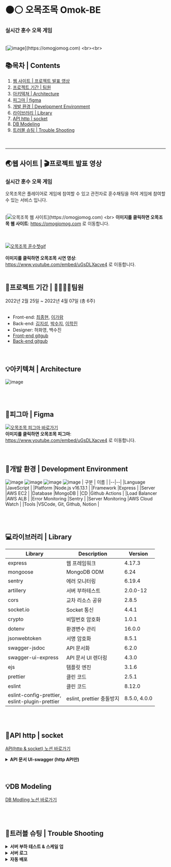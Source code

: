  # :black_circle::white_circle: 오목조목 Omok-BE 
### **실시간 훈수 오목 게임** <br><br>
[![image](https://user-images.githubusercontent.com/84648177/162130022-7a8879ce-532c-491a-8569-8c2c76fc4d72.png "https://omogjomog.com")](https://omogjomog.com)
<br><br>

## 📚목차   |  Contents
1. [웹 사이트 | 프로젝트 발표 영상](#웹-사이트---프로젝트-발표-영상)
2. [프로젝트 기간 | 팀원](#프로젝트-기간----팀원)
3. [아키텍쳐 | Architecture](#아키텍쳐----architecture)
4. [피그마 | figma](#피그마--figma)
5. [개발 환경 | Development Environment](#개발-환경--development-environment)
6. [라이브러리 | Library](#라이브러리----library)
7. [API http | socket](#api-http---socket)
8. [DB Modeling](#db-modeling)
9. [트러블 슈팅 | Trouble Shooting](#트러블-슈팅--trouble-shooting)
<br><br><br>

---

## 🌏웹 사이트 |  🎬프로젝트 발표 영상
### **실시간 훈수 오목 게임** <br>
오목조목은 플레이어로 게임에 참여할 수 있고 관전자로 훈수채팅을 하여 게임에 참여할 수 있는 서비스 입니다.
<br><br><br>
[![오목조목 웹 사이트](https://user-images.githubusercontent.com/84648177/162561226-108d54e2-93f4-4db2-bf2b-434dde01fd07.png "https://omogjomog.com")](https://omogjomog.com)
<br>
**이미지를 클릭하면 오목조목 웹 사이트**:  https://omogjomog.com 로 이동합니다.
<br><br><br><br>
[![오목조목 훈수쳇gif](https://user-images.githubusercontent.com/84648177/162568508-6a60cdae-4955-492b-a77c-8a20d9422ba8.gif "오목조목 시연 영상 바로가기")](https://www.youtube.com/embed/uGsDLXacve4)
<br><br>
**이미지를 클릭하면 오목조목 시연 영상**:  https://www.youtube.com/embed/uGsDLXacve4 로 이동합니다.
<br><br>


## 📆프로젝트 기간  |  👨‍👩‍👧‍👧팀원
2022년 2월 25일 ~ 2022년 4월 07일 (총 6주)
<br><br>

* Front-end: [최종현](https://github.com/fatchoi3), [이가람](https://github.com/devmagrfs)
* Back-end: [김지성](https://github.com/jableee), [박수지](https://github.com/suzyp0223), [이학진](https://github.com/Haksae90)
* Designer: 허화영, 백수진
* [Front-end gitgub](https://github.com/fatchoi3/omog.git)
* [Back-end gitgub](https://github.com/Omok-BE/Omok-BE.git)
<br><br><br>

## 💡아키텍쳐  |  Architecture
![image](https://user-images.githubusercontent.com/84648177/162151194-238465bb-7c57-4096-a9e2-94986272f0c4.png)

<br><br>

## 🚀피그마 | Figma
[![오목조목 피그마 바로가기](https://user-images.githubusercontent.com/84648177/162569764-27b71d82-2a88-42bf-87a4-ef754cc384d6.JPG "오목조목 피그마.jpg")](https://www.figma.com/file/xe93TTBrEOv0uUJykYl7cN/%ED%95%AD%ED%95%B4-99-2%EC%A1%B0-%ED%94%84%EB%A1%9C%EC%A0%9D%ED%8A%B8?node-id=0%3A1)
<br>
**이미지를 클릭하면 오목조목 피그마**:  https://www.youtube.com/embed/uGsDLXacve4 로 이동합니다.
<br><br><br>

## 💎개발 환경 | Development Environment
![image](https://user-images.githubusercontent.com/84648177/162178084-1b9f830b-36c8-4a1b-8fee-d20d3fb41244.png)
![image](https://user-images.githubusercontent.com/84648177/162178154-5d51bab6-27c0-4e03-b47e-1a41ddb38d68.png)
![image](https://user-images.githubusercontent.com/84648177/162159039-b926d31a-4533-43cf-a024-4a28369fc618.png)
![image](https://user-images.githubusercontent.com/84648177/162159055-af51d57b-7757-4cc9-a47d-1c847010bd6b.png)
| 구분 | 이름 |
|--|--|
|Language |JaveScript |
|Platform |Node.js v16.13.1 |
|Framework |Express |
|Server |AWS EC2 |
|Database |MongoDB |
|CD |Github Actions |
|Load Balancer |AWS ALB |
|Error Monitoring |Sentry |
|Server Monitoring |AWS Cloud Watch |
|Tools |VSCode, Git, Github, Notion | 

<br><br>

## 💻라이브러리  |  Library
| Library | Description | Version |
|--|--|--|
|express |웹 프레임워크 |4.17.3 |
|mongoose|MongoDB ODM |6.24 |
|sentry |에러 모니터링 |6.19.4 |
|artillery |서버 부하테스트 |2.0.0-12 |
|cors |교차 리소스 공유 |2.8.5 |
|socket.io |Socket 통신 |4.4.1 |
|crypto |비밀번호 암호화 |1.0.1 |
|dotenv |환경변수 관리 |16.0.0 |
|jsonwebtoken |서명 암호화 |8.5.1 |
|swagger-jsdoc |API 문서화 |6.2.0 |
|swagger-ui-express |API 문서 UI 렌더링 |4.3.0 |
|ejs |템플릿 엔진 |3.1.6 | 
|prettier |클린 코드 |2.5.1 |
|eslint |클린 코드 |8.12.0  |
|eslint-config-prettier,<br> eslint-plugin-prettier |eslint, prettier 충돌방지 |8.5.0, 4.0.0 |

<br><br>

## 📣API http |  socket
[API(http & socket) 노션 바로가기](https://www.notion.so/API-6d0bc66baee54f9fb606ccb0970a2323)
<details> 
 <summary><strong> API 문서 UI-swagger (http API만) </strong></summary>
 <div markdown="1">
  <br>  
  
  ![api1](https://user-images.githubusercontent.com/84648177/162184073-61e41551-7e2f-4af8-a236-b051cf3a03b8.JPG)

  ![api2](https://user-images.githubusercontent.com/84648177/162184095-bc7b0e50-5b13-4b9c-846d-58d7c690e89c.JPG)

  ![api3](https://user-images.githubusercontent.com/84648177/162184118-423934a6-a49e-4009-8617-76194a57e5dc.JPG)

  ![api4](https://user-images.githubusercontent.com/84648177/162184129-2fa12faf-8da8-49a2-b87b-2bc4c33b669d.JPG)
  
</div>
</details>
<br><br>

## 💡DB Modeling
[DB Modling 노션 바로가기](https://www.notion.so/DB-Modeling-253f60c0231842c29f044bf6b374ce1b)
<br><br><br><br>

## 🎯트러블 슈팅 | Trouble Shooting
<details>
<summary><strong> 서버 부하 테스트 & 스케일 업 </strong></summary>
 <br>
 <ul>
   <li><strong>상황</strong>
    <p> 유저 테스트 중 무한 채팅으로 인한 서버 과부하가 발생하여, DB가 작동하지 않는 문제 발생
   <li><strong>해결 방안</strong> 
    <p> 내부 논의를 통해 무한 채팅은 FE에서 해결하기로 하였으나, 적어도 70명이 동시에 플레이 가능한 서버가 필요할 것으로 판단함되어 스케일 업 하기로 결정
   <li><strong>서버 부하 테스트 관련</strong> 
    <p> 서비스 특성상 서버 부하 테스트는 socket 부분만 진행하면 될 것으로 판단
    <p> 처음에는 오픈소스로 대중적인 J METER를 이용하여 서버 부하 테스트를 진행하려했으나, socket.io와 호환 이슈가 있음을 발견
    <p> Node.js 라이브러리 중 socket.io에서 공식적으로 추천하는 Artillery를 통하여 서버 부하 테스트를 진행하기로 결정
    <p> 서비스 중 채팅과 팀 변경으로 인한 부하가 가장 클 것으로 판단되어, 두 가지를 집중적으로 반복하는 시나리오를 작성함
    <p> Artillery report와 AWS Cloud Watch로 서버 부하 수준을 파악하였고, 100명까지 서비스가 충분히 가능하다고 판단된 사양으로 스케일 업을 진행함
    <li><strong>서버 부하 테스트 결과</strong>
     <p> 시나리오 1 결과
      <img src="https://user-images.githubusercontent.com/95196634/162210742-d6ccfe60-2701-448d-8dd8-2b84a2cdd64e.png", width="1000">
     <p> 시나리오 2 결과
      <img src="https://user-images.githubusercontent.com/95196634/162211934-b3e6a7e4-81cc-4a29-9bad-61c4067c6a52.png", width="1000">
     <p> 시나리오 3 결과
      <img src="https://user-images.githubusercontent.com/95196634/162212142-798233d7-5870-4f3b-9351-239f12aec47b.png", width="1000">
   <li><strong>결과</strong> 
    <p> 스케일 업을 진행한 후로 부하 없이 서비스를 안정적으로 제공하고 있음
 </ul>
</details>

<details> 
<summary><strong> 서버 로그 </strong></summary>
 <br>
 <ul>
  <li><strong>상황</strong>
  <p> 게임이 끝나면 게임방과 유저의 정보들이 변경되기 때문에, 실시간으로 운영자들이 서버 로그를 추적하지 않으면 에러와 버그의 원인을 파악하기 어려운 문제 발생
  <li><strong>해결 과정</strong>
  <p> 버그를 해결하기 위해, 버그가 일어난 당시의 서버 로그와 유저와 해당 게임방의 정보를 저장, 추적해야겠다고 판단함
  <p> 게임창에 서버 리폿 버튼을 생성하여, 유저가 간단한 설명과 함께 버그 리폿을 하면 게임방과 유저들의 정보를 저장되어 버그가 일어났을 당시의 상호아을 확인할 수 있게 만듦
  <p> PM2 logrotate 모듈을 통해 일자별로 err로그와 out로그로 나누어서 저장하여 관리
  <p> Sentry를 사용하여 에러가 언제 발생했는지 확인하여 정확한 에러 로그를 파악할 수 있도록 함
  <li><strong>결과</strong>
  <p> 버그 리폿 정보를 통해 서버 로그를 추적함으로 에러와 버그를 보완하고 있음
</details>

<details> 
 <summary><strong> 자동 배포 </strong></summary>
 <br>
 <ul>
  <li><strong>상황 1</strong>
  <p> 배포하여 서비스를 운영하다보니 버그나 기능을 수정하여도, 서비스를 운영 중인 유저로 인해 즉시 배포하기가 어려움
  <li><strong>해결 과정</strong>
  <p> 스케일 아웃을 하여 무중단 배포를 하는 것을 고려했으나, 정확하게 서버마다 같은 방에서 게임을 하는 사람들을 배분하는 것이 불가능하고, 포인트와 승패가 민감한 게임이라 무중단 배포가 현재 서비스에 맞지 않는 배포 방식이라 판단함 
  <p> 사용자의 이용 시간대를 보니 새벽 4시경에는 이용자가 거의 없다고 판단되어, 해당 시간대에 자동 배포하여 업데이트 하는 것으로 문제를 해결할 수 있다고 판단함.
  <p> 여러 자동 배포 툴 중에 전반적으로 효율적인 Github Actions를 사용하기로 결정함
 <br><br>
 <li><strong>상황 2</strong>  
  <p> Github Actions를 테스트하던 중, Actions schedule의 실행 딜레이가 있음을 알게 발견하였고, 실제로 해당 이슈가 있음을 발견함
  <p> 테스트를 거쳐 평균 대략 10분 정도 딜레이가 되는 것을 파악하였고, 시간대상 큰 무리가 없을 것으로 판단되어, 서버에 공식적으로 새벽 4:00~4:30을 서버 업데이트 시간으로 공지하고 자동배포를 시작함
   <li><strong>결과</strong>
  <p> Github Actions를 통해 버그 리폿으로 파악된 버그들을 수정하여, 매일 새벽 4시 경에 자동 배포하는 방식으로 서비스를 운영하고 있음
<img width="969" alt="스크린샷 2022-04-07 오후 10 55 09" src="https://user-images.githubusercontent.com/95196634/162215800-7839ac4b-9ba2-4df9-ab2a-9f9e90d240c9.png">

 </ul>
</details>


<br><br><br>


